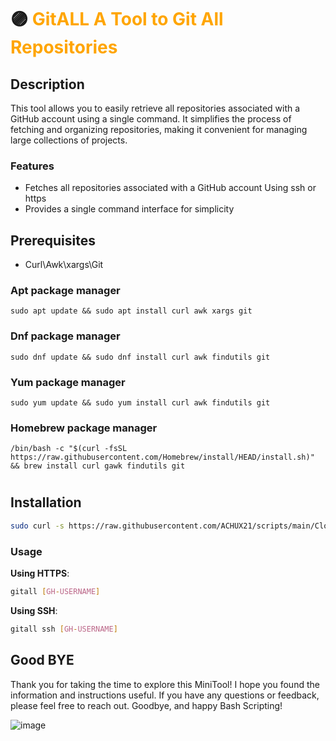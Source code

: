 # 🟣 <span style="color:orange;"> GitALL A Tool to Git All Repositories </span>


## Description

This tool allows you to easily retrieve all repositories associated with a GitHub account using a single command.
It simplifies the process of fetching and organizing repositories, making it convenient for managing large collections of projects.

### Features

- Fetches all repositories associated with a GitHub account Using ssh or https
- Provides a single command interface for simplicity

 ## Prerequisites
 
- Curl\Awk\xargs\Git

### Apt package manager
`sudo apt update && sudo apt install curl awk xargs git`

### Dnf package manager
`sudo dnf update && sudo dnf install curl awk findutils git`

### Yum package manager
`sudo yum update && sudo yum install curl awk findutils git`

### Homebrew package manager
`/bin/bash -c "$(curl -fsSL https://raw.githubusercontent.com/Homebrew/install/HEAD/install.sh)" && brew install curl gawk findutils git`

#

## Installation

```bash
sudo curl -s https://raw.githubusercontent.com/ACHUX21/scripts/main/CloneALL/gitall -o /usr/local/bin/gitall && sudo chmod +x /usr/local/bin/gitall
```
### Usage

**__Using HTTPS__**:
```bash
gitall [GH-USERNAME]
```
**__Using SSH__**:
```bash
gitall ssh [GH-USERNAME]
```

## Good BYE

Thank you for taking the time to explore this MiniTool! I hope you found the information and instructions useful. 
If you have any questions or feedback, please feel free to reach out. Goodbye, and happy Bash Scripting!

![image](https://github.com/ACHUX21/scripts/assets/130113878/984ff9c3-94f7-4a24-be2f-92d39bffe6f6)

